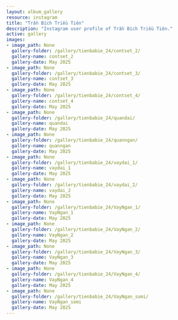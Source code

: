 ```yaml
---
layout: album_gallery
resource: instagram
title: "Trần Bích Triều Tiên"
description: "Instagram user profile of Trần Bích Triều Tiên."
active: gallery
images: 
- image_path: None
  gallery-folder: /gallery/tienbabie_24/contset_2/
  gallery-name: contset_2
  gallery-date: May 2025
- image_path: None
  gallery-folder: /gallery/tienbabie_24/contset_3/
  gallery-name: contset_3
  gallery-date: May 2025
- image_path: None
  gallery-folder: /gallery/tienbabie_24/contset_4/
  gallery-name: contset_4
  gallery-date: May 2025
- image_path: None
  gallery-folder: /gallery/tienbabie_24/quandai/
  gallery-name: quandai
  gallery-date: May 2025
- image_path: None
  gallery-folder: /gallery/tienbabie_24/quanngan/
  gallery-name: quanngan
  gallery-date: May 2025
- image_path: None
  gallery-folder: /gallery/tienbabie_24/vaydai_1/
  gallery-name: vaydai_1
  gallery-date: May 2025
- image_path: None
  gallery-folder: /gallery/tienbabie_24/vaydai_2/
  gallery-name: vaydai_2
  gallery-date: May 2025
- image_path: None
  gallery-folder: /gallery/tienbabie_24/VayNgan_1/
  gallery-name: VayNgan_1
  gallery-date: May 2025
- image_path: None
  gallery-folder: /gallery/tienbabie_24/VayNgan_2/
  gallery-name: VayNgan_2
  gallery-date: May 2025
- image_path: None
  gallery-folder: /gallery/tienbabie_24/VayNgan_3/
  gallery-name: VayNgan_3
  gallery-date: May 2025
- image_path: None
  gallery-folder: /gallery/tienbabie_24/VayNgan_4/
  gallery-name: VayNgan_4
  gallery-date: May 2025
- image_path: None
  gallery-folder: /gallery/tienbabie_24/VayNgan_somi/
  gallery-name: VayNgan_somi
  gallery-date: May 2025
---
```

